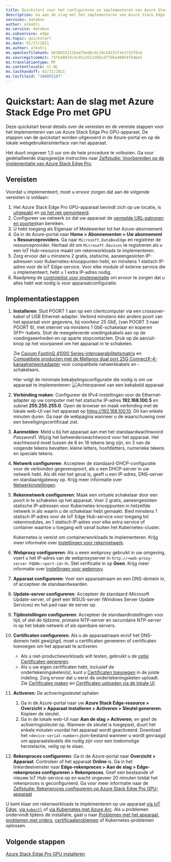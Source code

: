 ```yaml
---
title: Quickstart voor het configureren en implementeren van Azure Stack Edge GPU | Microsoft Docs
description: Ga aan de slag met het implementeren van Azure Stack Edge GPU nadat het apparaat is ontvangen.
services: databox
author: alkohli
ms.service: databox
ms.subservice: edge
ms.topic: quickstart
ms.date: 01/27/2021
ms.author: alkohli
ms.openlocfilehash: b6389152116a47bedbc9c2dc44231f3e1732fdc6
ms.sourcegitcommit: 73fb48074c4c91c3511d5bcdffd6e40854fb46e5
ms.translationtype: MT
ms.contentlocale: nl-NL
ms.lasthandoff: 03/31/2021
ms.locfileid: "106055107"
---
```

# <a name="quickstart-get-started-with-azure-stack-edge-pro-with-gpu"></a>Quickstart: Aan de slag met Azure Stack Edge Pro met GPU 

Deze quickstart bevat details over de vereisten en de vereiste stappen voor het implementeren van uw Azure Stack Edge Pro GPU-apparaat. De stappen van de quickstart worden uitgevoerd in de Azure-portal en op de lokale webgebruikersinterface van het apparaat. 

Het duurt ongeveer 1,5 uur om de hele procedure te voltooien. Ga voor gedetailleerde stapsgewijze instructies naar [Zelfstudie: Voorbereiden op de implementatie van Azure Stack Edge Pro](azure-stack-edge-gpu-deploy-prep.md#deployment-configuration-checklist). 


## <a name="prerequisites"></a>Vereisten

Voordat u implementeert, moet u ervoor zorgen dat aan de volgende vereisten is voldaan:

1. Het Azure Stack Edge Pro GPU-apparaat bevindt zich op uw locatie, is [uitgepakt](azure-stack-edge-gpu-deploy-install.md#unpack-the-device) en [op het rek gemonteerd](azure-stack-edge-gpu-deploy-install.md#rack-the-device). 
1. Configureer uw netwerk zo dat uw apparaat de [vermelde URL-patronen en poorten](azure-stack-edge-gpu-system-requirements.md#networking-port-requirements)kan bereiken. 
1. U hebt toegang als Eigenaar of Medewerker tot het Azure-abonnement.
1. Ga in de Azure-portal naar **Home > Abonnementen > Uw abonnement > Resourceproviders**. Ga naar `Microsoft.DataBoxEdge` en registreer de resourceprovider. Herhaal dit om `Microsoft.Devices` te registreren als u een IoT Hub-resource maakt om rekenworkloads te implementeren.
1. Zorg ervoor dat u minstens 2 gratis, statische, aaneengesloten IP-adressen voor Kubernetes-knooppunten hebt, en minstens 1 statisch IP-adres voor de IoT Edge-service. Voor elke module of externe service die u implementeert, hebt u 1 extra IP-adres nodig.
1. Raadpleeg de [controlelijst voor implementatie](azure-stack-edge-gpu-deploy-checklist.md) om ervoor te zorgen dat u alles hebt wat nodig is voor apparaatconfiguratie. 


## <a name="deployment-steps"></a>Implementatiestappen

1. **Installeren**: Sluit POORT 1 aan op een clientcomputer via een crossover-kabel of USB Ethernet-adapter. Verbind minstens één andere poort van het apparaat voor gegevens, bij voorkeur 25 GbE, (van POORT 3 naar POORT 6), met internet via minstens 1 GbE-schakelaar en koperen SFP+-kabels. Sluit de meegeleverde voedingskabels aan op de voedingseenheden en op aparte stopcontacten. Druk op de aan/uit-knop op het voorpaneel om het apparaat in te schakelen.  

    Zie [Cavium FastlinQ 41000 Series-interoperabiliteitsmatrix](https://www.marvell.com/documents/xalflardzafh32cfvi0z/) en [Compatibele producten met de Mellanox dual port 25G ConnectX-4-kanaalnetwerkadapter](https://docs.mellanox.com/display/ConnectX4LxFirmwarev14271016/Firmware+Compatible+Products) voor compatibele netwerkkabels en -schakelaars.

    Hier volgt de minimale bekabelingsconfiguratie die nodig is om uw apparaat te implementeren:  ![Achterpaneel van een bekabeld apparaat](./media/azure-stack-edge-gpu-quickstart/backplane-min-cabling-1.png)

2. **Verbinding maken**: Configureer de IPv4-instellingen voor de Ethernet-adapter op uw computer met het statische IP-adres **192.168.100.5** en subnet **255.255.255.0**. Open de browser en maak verbinding met de lokale web-UI van het apparaat op https://192.168.100.10. Dit kan enkele minuten duren. Ga naar de webpagina wanneer u de waarschuwing over een beveiligingscertificaat ziet.

3. **Aanmelden**: Meld u bij het apparaat aan met het standaardwachtwoord *Password1*. Wijzig het beheerderswachtwoord voor het apparaat. Het wachtwoord moet tussen de 8 en 16 tekens lang zijn, en 3 van de volgende tekens bevatten: kleine letters, hoofdletters, numerieke tekens en speciale tekens.

4. **Netwerk configureren**: Accepteer de standaard-DHCP-configuratie voor de verbonden gegevenspoort, als u een DHCP-server in uw netwerk hebt. Als dit niet het geval is, geeft u een IP-adres, DNS-server en standaardgateway op. Krijg meer informatie over [Netwerkinstellingen](azure-stack-edge-gpu-deploy-configure-network-compute-web-proxy.md#configure-network).

5. **Rekennetwerk configureren**: Maak een virtuele schakelaar door een poort in te schakelen op het apparaat. Voer 2 gratis, aaneengesloten statische IP-adressen voor Kubernetes-knooppunten in hetzelfde netwerk in als waarin u de schakelaar hebt gemaakt. Bied minstens 1 statisch IP-adres voor de IoT Edge Hub-service voor toegang tot rekenmodules, en 1 statisch IP-adres voor elke extra service of container waartoe u toegang wilt vanaf buiten het Kubernetes-cluster. 

    Kubernetes is vereist om containerworkloads te implementeren. Krijg meer informatie over [Instellingen voor rekennetwerk](azure-stack-edge-gpu-deploy-configure-network-compute-web-proxy.md#enable-compute-network).

6. **Webproxy configureren**: Als u eeen webproxy gebruikt in uw omgeving, voert u het IP-adres van de webproxyserver in `http://<web-proxy-server-FQDN>:<port-id>` in. Stel verificatie in op **Geen**. Krijg meer informatie over [Instellingen voor webproxy](azure-stack-edge-gpu-deploy-configure-network-compute-web-proxy.md#configure-web-proxy).

7. **Apparaat configureren**: Voer een apparaatnaam en een DNS-domein in, of accepteer de standaardwaarden. 

8. **Update-server configureren**: Accepteer de standaard-Microsoft Update-server, of geef een WSUS-server (Windows Server Update Services) en het pad naar de server op. 

9. **Tijdinstellingen configureren**: Accepteer de standaardinstellingen voor tijd, of stel de tijdzone, primaire NTP-server en secundaire NTP-server in op het lokale netwerk of als openbare servers.

10. **Certificaten configureren**: Als u de apparaatnaam en/of het DNS-domein hebt gewijzigd, moet u certificaten genereren of certificaten toevoegen om het apparaat te activeren. 

    - Als u niet-productieworkloads wilt testen, gebruikt u de [optie Certificaten genereren](azure-stack-edge-gpu-deploy-configure-certificates.md#generate-device-certificates). 
    - Als u uw eigen certificaten hebt, inclusief de ondertekeningsketen(s), kunt u [Certificaten toevoegen](azure-stack-edge-gpu-deploy-configure-certificates.md#bring-your-own-certificates) in de juiste indeling. Zorg ervoor dat u eerst de ondertekeningsketen uploadt. Zie [Certificaten maken](azure-stack-edge-gpu-create-certificates-tool.md) en [Certificaten uploaden via de lokale UI](azure-stack-edge-gpu-deploy-configure-certificates.md#bring-your-own-certificates).

11. **Activeren**: De activeringssleutel ophalen 

    1. Ga in de Azure-portal naar uw **Azure Stack Edge-resource > Overzicht > Apparaat installeren > Activeren > Sleutel genereren**. Kopieer de sleutel. 
    1. Ga in de lokale web-UI naar **Aan de slag > Activeren**, en geef de activeringssleutel op. Wanneer de sleutel is toegepast, duurt het enkele minuten voordat het apparaat wordt geactiveerd. Download het `<device-serial-number>`.json-bestand wanneer u wordt gevraagd om apparaatsleutels die nodig zijn voor een toekomstige herstelactie, veilig op te slaan. 

12. **Rekenproces configureren**: Ga in de Azure-portal naar **Overzicht > Apparaat**. Controleer of het apparaat **Online** is. Ga in het linkerdeelvenster naar **Edge-rekenproces > Aan de slag > Edge-rekenproces configureren > Rekenproces**. Geef een bestaande of nieuwe IoT Hub-service op en wacht ongeveer 20 minuten totdat het rekenproces is geconfigureerd. Ga voor meer informatie naar de [Zelfstudie: Rekenproces configureren op Azure Stack Edge Pro GPU-apparaat](azure-stack-edge-gpu-deploy-configure-compute.md)

U bent klaar om rekenworkloads te implementeren op uw apparaat [via IoT Edge](azure-stack-edge-gpu-deploy-sample-module-marketplace.md), [via `kubectl`](azure-stack-edge-gpu-create-kubernetes-cluster.md) of [via Kubernetes met Azure Arc](azure-stack-edge-gpu-deploy-arc-kubernetes-cluster.md). Als u problemen ondervindt tijdens de installatie, gaat u naar [Problemen met het apparaat](), [problemen met orders](azure-stack-edge-gpu-troubleshoot.md), [certificaatproblemen](azure-stack-edge-gpu-certificate-troubleshooting.md) of Kubernetes-problemen oplossen. 

## <a name="next-steps"></a>Volgende stappen

[Azure Stack Edge Pro GPU installeren](./azure-stack-edge-gpu-deploy-install.md)



